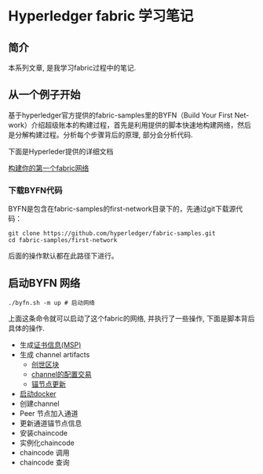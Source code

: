 # Hyperledger fabric 学习笔记

## 简介
本系列文章, 是我学习fabric过程中的笔记. 

## 从一个例子开始

基于hyperledger官方提供的fabric-samples里的BYFN（Build Your First Net-work）介绍超级账本的构建过程，首先是利用提供的脚本快速地构建网络，然后是分解构建过程。分析每个步骤背后的原理, 部分会分析代码.

下面是Hyperleder提供的详细文档

[构建你的第一个fabric网络](http://hyperledger-fabric.readthedocs.io/en/latest/build_network.html)


### 下载BYFN代码

BYFN是包含在fabric-samples的first-network目录下的，先通过git下载源代码：
```shell
git clone https://github.com/hyperledger/fabric-samples.git
cd fabric-samples/first-network
```
后面的操作默认都在此路径下进行。

## 启动BYFN 网络

```shell
./byfn.sh -m up # 启动网络
```

上面这条命令就可以启动了这个fabric的网络, 并执行了一些操作, 下面是脚本背后具体的操作.

- 生成[证书信息(MSP)](generate_certs.md)
- 生成 channel artifacts 
  - [创世区块](genesis_block.md)
  - [channel的配置交易](config_tx.md)
  - [锚节点更新](anchor_tx.md)
- [启动docker](docker_start.md)
- 创建channel 
- Peer 节点加入通道
- 更新通道锚节点信息
- 安装chaincode
- 实例化chaincode
- chaincode 调用
- chaincode 查询





